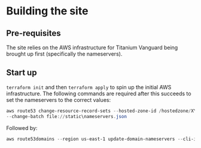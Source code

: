 # Building the site

## Pre-requisites

The site relies on the AWS infrastructure for Titanium Vanguard being brought up first (specifically the nameservers).

## Start up

`terraform init` and then `terraform apply` to spin up the initial AWS infrastructure.  The following commands are required after this succeeds to set the nameservers to the correct values:

```PowerShell
aws route53 change-resource-record-sets --hosted-zone-id /hostedzone/XYZ123 `
--change-batch file://static\nameservers.json
```

Followed by:

```PowerShell
aws route53domains --region us-east-1 update-domain-nameservers --cli-input-json file://static\registrar.json
```
